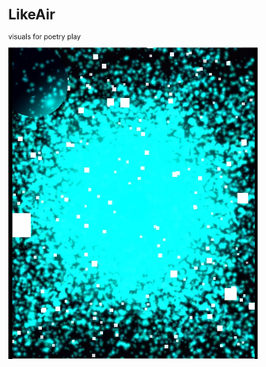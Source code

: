 # LikeAir  

visuals for poetry play  

<img src="https://github.com/gcgallo/LikeAir/raw/master/sample.png">  
